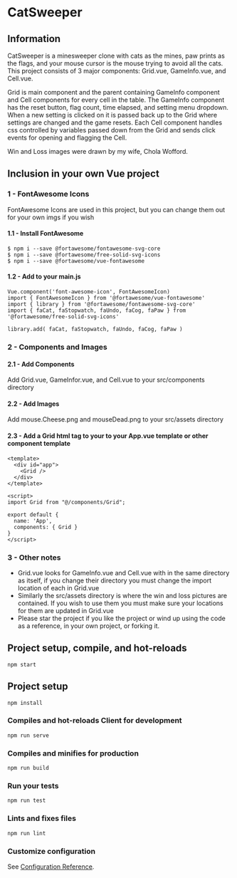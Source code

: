 # CatSweeper

## Information
CatSweeper is a minesweeper clone with cats as the mines, paw prints as the flags, and your mouse cursor is the mouse trying to avoid all the cats. This project consists of 3 major components: Grid.vue, GameInfo.vue, and Cell.vue.

Grid is main component and the parent containing GameInfo component and Cell components for every cell in the table. The GameInfo component has the reset button, flag count, time elapsed, and setting menu dropdown. When a new setting is clicked on it is passed back up to the Grid where settings are changed and the game resets. Each Cell component handles css controlled by variables passed down from the Grid and sends click events for opening and flagging the Cell.

Win and Loss images were drawn by my wife, Chola Wofford.

## Inclusion in your own Vue project

### 1 - FontAwesome Icons
FontAwesome Icons are used in this project, but you can change them out for your own imgs if you wish

#### 1.1 - Install FontAwesome
```
$ npm i --save @fortawesome/fontawesome-svg-core
$ npm i --save @fortawesome/free-solid-svg-icons
$ npm i --save @fortawesome/vue-fontawesome
```
#### 1.2 - Add to your main.js
```
Vue.component('font-awesome-icon', FontAwesomeIcon)
import { FontAwesomeIcon } from '@fortawesome/vue-fontawesome'
import { library } from '@fortawesome/fontawesome-svg-core'
import { faCat, faStopwatch, faUndo, faCog, faPaw } from '@fortawesome/free-solid-svg-icons'

library.add( faCat, faStopwatch, faUndo, faCog, faPaw )
```

### 2 - Components and Images

#### 2.1 - Add Components
Add Grid.vue, GameInfor.vue, and Cell.vue to your src/components directory

#### 2.2 - Add Images
Add mouse.Cheese.png and mouseDead.png to your src/assets directory

#### 2.3 - Add a Grid html tag to your to your App.vue template or other component template
```
<template>
  <div id="app">
    <Grid />
  </div>
</template>

<script>
import Grid from "@/components/Grid";

export default {
  name: 'App',
  components: { Grid }
}
</script>
```

### 3 - Other notes
- Grid.vue looks for GameInfo.vue and Cell.vue with in the same directory as itself, if you change their directory you must change the import location of each in Grid.vue   
- Similarly the src/assets directory is where the win and loss pictures are contained. If you wish to use them you must make sure your locations for them are updated in Grid.vue
- Please star the project if you like the project or wind up using the code as a reference, in your own project, or forking it.  

## Project setup, compile, and hot-reloads
```
npm start
```

## Project setup
```
npm install
```

### Compiles and hot-reloads Client for development
```
npm run serve
```

### Compiles and minifies for production
```
npm run build
```

### Run your tests
```
npm run test
```

### Lints and fixes files
```
npm run lint
```

### Customize configuration
See [Configuration Reference](https://cli.vuejs.org/config/).
